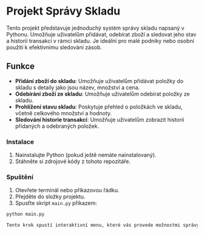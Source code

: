 # Projekt Správy Skladu

Tento projekt představuje jednoduchý systém správy skladu napsaný v Pythonu. Umožňuje uživatelům přidávat, odebírat zboží a sledovat jeho stav a historii transakcí v rámci skladu. Je ideální pro malé podniky nebo osobní použití k efektivnímu sledování zásob.

## Funkce

- **Přidání zboží do skladu**: Umožňuje uživatelům přidávat položky do skladu s detaily jako jsou název, množství a cena.
- **Odebírání zboží ze skladu**: Umožňuje uživatelům odebírat položky ze skladu.
- **Prohlížení stavu skladu**: Poskytuje přehled o položkách ve skladu, včetně celkového množství a hodnoty.
- **Sledování historie transakcí**: Umožňuje uživatelům zobrazit historii přidaných a odebraných položek.



### Instalace

1. Nainstalujte Python (pokud ještě nemáte nainstalovaný).
2. Stáhněte si zdrojové kódy z tohoto repozitáře.

### Spuštění

1. Otevřete terminál nebo příkazovou řádku.
2. Přejděte do složky projektu.
3. Spusťte skript `main.py` příkazem:

```bash
python main.py

Tento krok spustí interaktivní menu, které vás provede možnostmi správy skladu, včetně přidání, odebírání zboží, zobrazení stavu skladu a historie transakcí.

